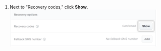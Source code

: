 1. Next to "Recovery codes," click **Show**. ![Show recovery codes button](/assets/images/help/2fa/show-recovery-codes-button.png)
